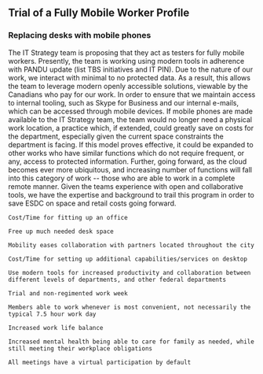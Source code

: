 ## Trial of a Fully Mobile Worker Profile

### Replacing desks with mobile phones

The IT Strategy team is proposing that they act as testers for fully mobile workers. Presently, the team is working using modern tools in adherence with PANDU update (list TBS initiatives and IT PIN). Due to the nature of our work, we interact with minimal to no protected data. As a result, this allows the team to leverage modern openly accessible solutions, viewable by the Canadians who pay for our work. In order to ensure that we maintain access to internal tooling, such as Skype for Business and our internal e-mails, which can be accessed through mobile devices. If mobile phones are made available to the IT Strategy team, the team would no longer need a physical work location, a practice which, if extended, could greatly save on costs for the department, especially given the current space constraints the department is facing. If this model proves effective, it could be expanded to other works who have similar functions which do not require frequent, or any, access to protected information. Further, going forward, as the cloud becomes ever more ubiquitous, and increasing number of functions will fall into this category of work -- those who are able to work in a complete remote manner. Given the teams experience with open and collaborative tools, we have the expertise and background to trail this program in order to save ESDC on space and retail costs going forward.

    Cost/Time for fitting up an office

    Free up much needed desk space

    Mobility eases collaboration with partners located throughout the city

    Cost/Time for setting up additional capabilities/services on desktop

    Use modern tools for increased productivity and collaboration between different levels of departments, and other federal departments

    Trial and non-regimented work week

    Members able to work whenever is most convenient, not necessarily the typical 7.5 hour work day

    Increased work life balance

    Increased mental health being able to care for family as needed, while still meeting their workplace obligations

    All meetings have a virtual participation by default
